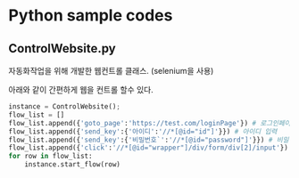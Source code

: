 # Python sample codes
## ControlWebsite.py
자동화작업을 위해 개발한 웹컨트롤 클래스. (selenium을 사용)

아래와 같이 간편하게 웹을 컨트롤 할수 있다.
```python
instance = ControlWebsite();
flow_list = []
flow_list.append({'goto_page':'https://test.com/loginPage'}) # 로그인페이지 접속
flow_list.append({'send_key':{'아이디':'//*[@id="id"]'}}) # 아이디 입력
flow_list.append({'send_key':{'비밀번호`':'//*[@id="password"]'}}) # 비밀번호 입력
flow_list.append({'click':'//*[@id="wrapper"]/div/form/div[2]/input'}) # 로그인버튼 클릭
for row in flow_list:
    instance.start_flow(row)
```
